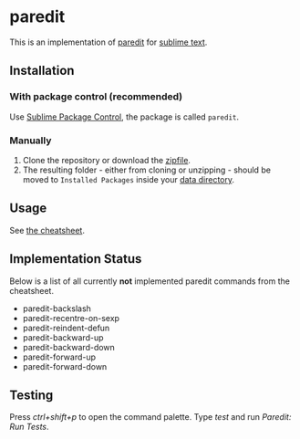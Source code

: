# paredit

This is an implementation of [paredit](http://www.emacswiki.org/emacs/ParEdit)
for [sublime text](http://www.sublimetext.com/).

## Installation

### With package control (recommended)

Use [Sublime Package Control](http://wbond.net/sublime_packages/package_control),
the package is called `paredit`.

### Manually

1. Clone the repository or download the [zipfile](https://github.com/odyssomay/paredit/archive/master.zip).
2. The resulting folder - either from cloning or unzipping - should be moved to
`Installed Packages` inside your [data directory](http://docs.sublimetext.info/en/latest/basic_concepts.html#the-data-directory).

## Usage

See [the cheatsheet](http://pub.gajendra.net/src/paredit-refcard.pdf).

## Implementation Status

Below is a list of all currently **not** implemented paredit commands
from the cheatsheet.

* paredit-backslash
* paredit-recentre-on-sexp
* paredit-reindent-defun
* paredit-backward-up
* paredit-backward-down
* paredit-forward-up
* paredit-forward-down

## Testing

Press *ctrl+shift+p* to open the command palette. Type *test*
and run *Paredit: Run Tests*.
